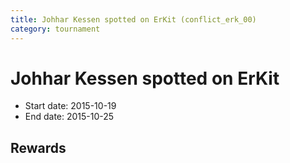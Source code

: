 ```yaml
---
title: Johhar Kessen spotted on ErKit (conflict_erk_00)
category: tournament
---
```

# Johhar Kessen spotted on ErKit

  * Start date: 2015-10-19
  * End date: 2015-10-25

## Rewards

